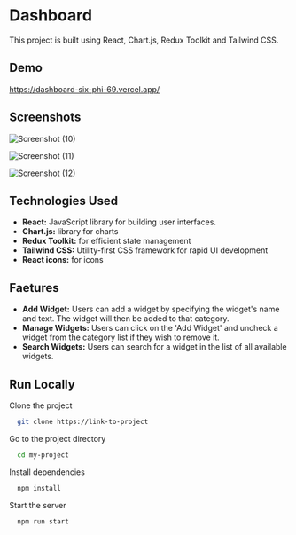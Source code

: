 # Dashboard

This project is built using React, Chart.js, Redux Toolkit and Tailwind CSS.

## Demo

https://dashboard-six-phi-69.vercel.app/

## Screenshots

![Screenshot (10)](https://github.com/user-attachments/assets/39d00360-fd4c-449f-a082-9c832e228d38)

![Screenshot (11)](https://github.com/user-attachments/assets/cb95bf69-c2b2-4efe-8c4a-2f1d614a0db3)

![Screenshot (12)](https://github.com/user-attachments/assets/21d2f1c3-9fb5-4638-bb72-b556f90d48e0)

## Technologies Used

- **React:** JavaScript library for building user interfaces.
- **Chart.js:** library for charts
- **Redux Toolkit:** for efficient state management
- **Tailwind CSS:** Utility-first CSS framework for rapid UI development
- **React icons:** for icons

## Faetures

- **Add Widget:** Users can add a widget by specifying the widget's name and text. The widget will then be added to that category.
- **Manage Widgets:** Users can click on the 'Add Widget'  and uncheck a widget from the category list if they wish to remove it.
- **Search Widgets:** Users can search for a widget in the list of all available widgets.

## Run Locally

Clone the project

```bash
  git clone https://link-to-project
```

Go to the project directory

```bash
  cd my-project
```

Install dependencies

```bash
  npm install
```

Start the server

```bash
  npm run start
```
